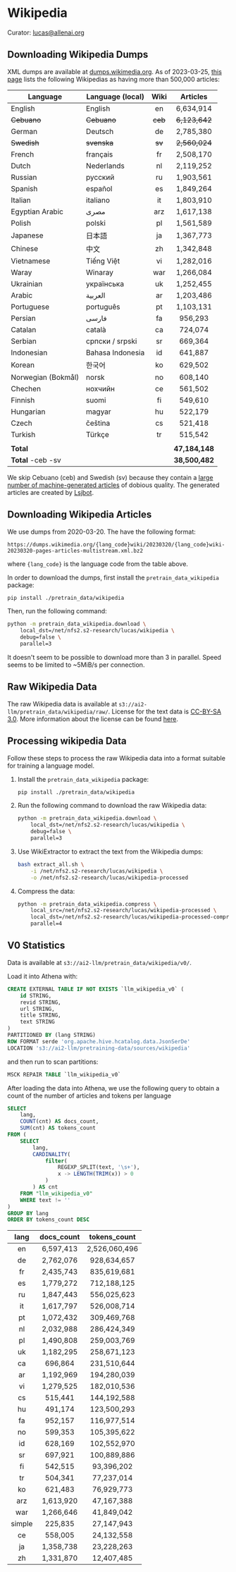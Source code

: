 # Wikipedia

Curator: lucas@allenai.org

## Downloading Wikipedia Dumps

XML dumps are available at [dumps.wikimedia.org](https://dumps.wikimedia.org/).
As of 2023-03-25, [this page](https://en.wikipedia.org/wiki/List_of_Wikipedias#Number_of_Wikipedias_by_language_families_and_groups) lists the following Wikipedias as having more than 500,000 articles:

| **Language**       | **Language (local)** | **Wiki** | **Articles**   |
|--------------------|----------------------|:--------:|:--------------:|
| English            | English              | en       |  6,634,914     |
| ~~Cebuano~~        | ~~Cebuano~~          | ~~ceb~~  |  ~~6,123,642~~ |
| German             | Deutsch              | de       |  2,785,380     |
| ~~Swedish~~        | ~~svenska~~          | ~~sv~~   |  ~~2,560,024~~ |
| French             | français             | fr       |  2,508,170     |
| Dutch              | Nederlands           | nl       |  2,119,252     |
| Russian            | русский              | ru       |  1,903,561     |
| Spanish            | español              | es       |  1,849,264     |
| Italian            | italiano             | it       |  1,803,910     |
| Egyptian Arabic    | مصرى                 | arz      |  1,617,138     |
| Polish             | polski               | pl       |  1,561,589     |
| Japanese           | 日本語                | ja       |  1,367,773     |
| Chinese            | 中文                  | zh       |  1,342,848     |
| Vietnamese         | Tiếng Việt           | vi       |  1,282,016     |
| Waray              | Winaray              | war      |  1,266,084     |
| Ukrainian          | українська           | uk       |  1,252,455     |
| Arabic             | العربية              | ar       |  1,203,486     |
| Portuguese         | português            | pt       |  1,103,131     |
| Persian            | فارسی                | fa       |  956,293       |
| Catalan            | català               | ca       |  724,074       |
| Serbian            | српски / srpski      | sr       |  669,364       |
| Indonesian         | Bahasa Indonesia     | id       |  641,887       |
| Korean             | 한국어                 | ko       |  629,502       |
| Norwegian (Bokmål) | norsk                | no       |  608,140       |
| Chechen            | нохчийн              | ce       |  561,502       |
| Finnish            | suomi                | fi       |  549,610       |
| Hungarian          | magyar               | hu       |  522,179       |
| Czech              | čeština              | cs       |  521,418       |
| Turkish            | Türkçe               | tr       |  515,542       |
|                    |                      |          |                |
| **Total**          |                      |          | **47,184,148** |
| **Total** -ceb -sv |                      |          | **38,500,482** |

We skip Cebuano (ceb) and Swedish (sv) because they contain a [large number of machine-generated articles](https://blog.datawrapper.de/wikipedia-articles-written-by-a-bot/) of dobious quality.
The generated articles are created by [Lsjbot](<https://en.wikipedia.org/wiki/Lsjbot>).

## Downloading Wikipedia Articles

We use dumps from 2020-03-20. The have the following format:

```plain-text
https://dumps.wikimedia.org/{lang_code}wiki/20230320/{lang_code}wiki-20230320-pages-articles-multistream.xml.bz2
```

where `{lang_code}` is the language code from the table above.

In order to download the dumps, first install the `pretrain_data_wikipedia` package:

```bash
pip install ./pretrain_data/wikipedia
```

Then, run the following command:

```bash
python -m pretrain_data_wikipedia.download \
    local_dst=/net/nfs2.s2-research/lucas/wikipedia \
    debug=false \
    parallel=3
```

It doesn't seem to be possible to download more than 3 in parallel. Speed seems to be limited to ~5MiB/s per connection.


## Raw Wikipedia Data

The raw Wikipedia data is available at `s3://ai2-llm/pretrain_data/wikipedia/raw/`.
License for the text data is [CC-BY-SA 3.0](https://creativecommons.org/licenses/by-sa/3.0/).
More information about the license can be found [here](https://dumps.wikimedia.org/legal.html).

## Processing wikipedia Data

Follow these steps to process the raw Wikipedia data into a format suitable for training a language model.

1. Install the `pretrain_data_wikipedia` package:

    ```bash
    pip install ./pretrain_data/wikipedia
    ```

2. Run the following command to download the raw Wikipedia data:

    ```bash
    python -m pretrain_data_wikipedia.download \
        local_dst=/net/nfs2.s2-research/lucas/wikipedia \
        debug=false \
        parallel=3
    ```

3. Use WikiExtractor to extract the text from the Wikipedia dumps:

    ```bash
    bash extract_all.sh \
        -i /net/nfs2.s2-research/lucas/wikipedia \
        -o /net/nfs2.s2-research/lucas/wikipedia-processed
    ```

4. Compress the data:

    ```bash
    python -m pretrain_data_wikipedia.compress \
        local_src=/net/nfs2.s2-research/lucas/wikipedia-processed \
        local_dst=/net/nfs2.s2-research/lucas/wikipedia-processed-compressed \
        parallel=4
    ```


## V0 Statistics

Data is available at `s3://ai2-llm/pretrain_data/wikipedia/v0/`.

Load it into Athena with:

```sql
CREATE EXTERNAL TABLE IF NOT EXISTS `llm_wikipedia_v0` (
    id STRING,
    revid STRING,
    url STRING,
    title STRING,
    text STRING
)
PARTITIONED BY (lang STRING)
ROW FORMAT serde 'org.apache.hive.hcatalog.data.JsonSerDe'
LOCATION 's3://ai2-llm/pretraining-data/sources/wikipedia'
```

and then run to scan partitions:


```sql
MSCK REPAIR TABLE `llm_wikipedia_v0`
```

After loading the data into Athena, we use the following query to
obtain a count of the number of articles and tokens per language

```sql
SELECT
    lang,
    COUNT(cnt) AS docs_count,
    SUM(cnt) AS tokens_count
FROM (
    SELECT
        lang,
        CARDINALITY(
            filter(
                REGEXP_SPLIT(text, '\s+'),
                x -> LENGTH(TRIM(x)) > 0
            )
        ) AS cnt
    FROM "llm_wikipedia_v0"
    WHERE text != ''
)
GROUP BY lang
ORDER BY tokens_count DESC
```


|  **lang**  |  **docs_count**  |  **tokens_count**  |
|:----------:|:----------------:|:------------------:|
|  en        |  6,597,413       |  2,526,060,496     |
|  de        |  2,762,076       |  928,634,657       |
|  fr        |  2,435,743       |  835,619,681       |
|  es        |  1,779,272       |  712,188,125       |
|  ru        |  1,847,443       |  556,025,623       |
|  it        |  1,617,797       |  526,008,714       |
|  pt        |  1,072,432       |  309,469,768       |
|  nl        |  2,032,988       |  286,424,349       |
|  pl        |  1,490,808       |  259,003,769       |
|  uk        |  1,182,295       |  258,671,123       |
|  ca        |  696,864         |  231,510,644       |
|  ar        |  1,192,969       |  194,280,039       |
|  vi        |  1,279,525       |  182,010,536       |
|  cs        |  515,441         |  144,192,588       |
|  hu        |  491,174         |  123,500,293       |
|  fa        |  952,157         |  116,977,514       |
|  no        |  599,353         |  105,395,622       |
|  id        |  628,169         |  102,552,970       |
|  sr        |  697,921         |  100,889,886       |
|  fi        |  542,515         |  93,396,202        |
|  tr        |  504,341         |  77,237,014        |
|  ko        |  621,483         |  76,929,773        |
|  arz       |  1,613,920       |  47,167,388        |
|  war       |  1,266,646       |  41,849,042        |
|  simple    |  225,835         |  27,147,943        |
|  ce        |  558,005         |  24,132,558        |
|  ja        |  1,358,738       |  23,228,263        |
|  zh        |  1,331,870       |  12,407,485        |
